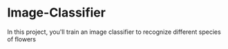 # Image-Classifier
In this project, you'll train an image classifier to recognize different species of flowers
